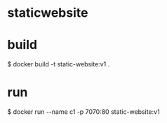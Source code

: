 # staticwebsite

# build
$ docker build -t static-website:v1 .


# run
$ docker run --name c1 -p 7070:80 static-website:v1
